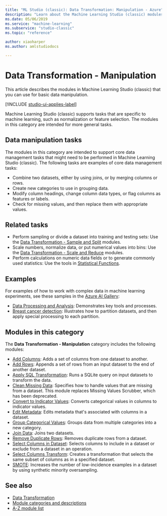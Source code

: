 ```yaml
---
title: "ML Studio (classic): Data Transformation: Manipulation - Azure"
description: "Learn about the Machine Learning Studio (classic) modules that you can use for basic data manipulation."
ms.date: 05/06/2019
ms.service: "machine-learning"
ms.subservice: "studio-classic"
ms.topic: "reference"

author: xiaoharper
ms.author: amlstudiodocs

---
```

# Data Transformation - Manipulation

This article describes the modules in Machine Learning Studio (classic) that you can use for basic data manipulation.

[!INCLUDE [studio-ui-applies-label](../includes/studio-ui-applies-label.md)]

Machine Learning Studio (classic) supports tasks that are specific to machine learning, such as normalization or feature selection. The modules in this category are intended for more general tasks.

   
## Data manipulation tasks
 
The modules in this category are intended to support core data management tasks that might need to be performed in Machine Learning Studio (classic). The following tasks are examples of core data management tasks:
-   Combine two datasets, either by using joins, or by merging columns or rows.
-   Create new categories to use in grouping data.
-   Modify column headings, change column data types, or flag columns as features or labels.
-   Check for missing values, and then replace them with appropriate values.
  
## Related tasks

- Perform sampling or divide a dataset into training and testing sets: Use the [Data Transformation - Sample and Split](data-transformation-sample-and-split.md) modules.
- Scale numbers, normalize data, or put numerical values into bins: Use the [Data Transformation - Scale and Reduce](data-transformation-scale-and-reduce.md) modules.
- Perform calculations on numeric data fields or to generate commonly used statistics: Use the tools in [Statistical Functions](statistical-functions.md).
  
## Examples

For examples of how to work with complex data in machine learning experiments, see these samples in the [Azure AI Gallery](https://azure.microsoft.com/documentation/services/machine-learning/models/):
- [Data Processing and Analysis](https://go.microsoft.com/fwlink/?LinkId=525733): Demonstrates key tools and processes.
- [Breast cancer detection](https://go.microsoft.com/fwlink/?LinkId=525726): Illustrates how to partition datasets, and then apply special processing to each partition.
 
##  Modules in this category

The **Data Transformation - Manipulation** category includes the following modules:
  
- [Add Columns](add-columns.md): Adds a set of columns from one dataset to another.
- [Add Rows](add-rows.md): Appends a set of rows from an input dataset to the end of another dataset.
- [Apply SQL Transformation](apply-sql-transformation.md): Runs a SQLite query on input datasets to transform the data.
- [Clean Missing Data](clean-missing-data.md): Specifies how to handle values that are missing from a dataset. This module replaces Missing Values Scrubber, which has been deprecated.
- [Convert to Indicator Values](convert-to-indicator-values.md): Converts categorical values in columns to indicator values.
- [Edit Metadata](edit-metadata.md): Edits metadata that's associated with columns in a dataset.
- [Group Categorical Values](group-categorical-values.md): Groups data from multiple categories into a new category.
- [Join Data](join-data.md): Joins two datasets.
- [Remove Duplicate Rows](remove-duplicate-rows.md): Removes duplicate rows from a dataset.
- [Select Columns in Dataset](select-columns-in-dataset.md): Selects columns to include in a dataset or exclude from a dataset in an operation.
- [Select Columns Transform](select-columns-transform.md): Creates a transformation that selects the same subset of columns as in a specified dataset.
- [SMOTE](smote.md): Increases the number of low-incidence examples in a dataset by using synthetic minority oversampling.
  
## See also

- [Data Transformation](data-transformation.md)
- [Module categories and descriptions](machine-learning-module-descriptions.md)
- [A-Z module list](a-z-module-list.md)
